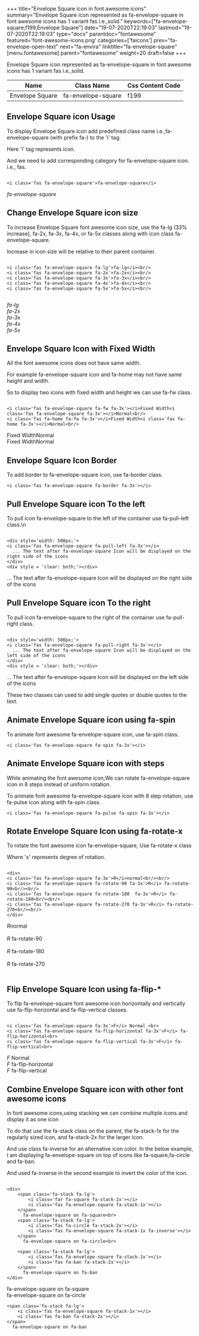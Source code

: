 +++
title="Envelope Square icon in font awesome icons"
summary="Envelope Square icon represented as fa-envelope-square in font awesome icons has 1 variant fas i.e.,solid."
keywords=["fa-envelope-square,f199,Envelope Square"]
date="19-07-2020T22:19:03"
lastmod="19-07-2020T22:19:03"
type="docs"
parentdoc="fontawesome"
featured='font-awesome-icons.png'
categories=['faicons']
prev="fa-envelope-open-text"
next="fa-envira"
linktitle="fa-envelope-square"
[menu.fontawesome]
parent="fontawesome"
weight=20
draft=false
+++


Envelope Square icon represented as fa-envelope-square in font awesome icons has 1 variant fas i.e.,solid.

<div class='table-responsive'><table class='table'><thead><tr><th>Name</th><th>Class Name</th><th>Css Content Code</th></tr></thead><tbody><tr><td>Envelope Square</td><td>fa-envelope-square</td><td>f199</td></tr></tbody></table></div>



## Envelope Square icon Usage

To display Envelope Square icon add predefined class name i.e.,fa-envelope-square (with prefix fa-) to the 'i' tag.

Here 'i' tag represents icon.

And we need to add corresponding category for fa-envelope-square icon. i.e., fas.


```

<i class='fas fa-envelope-square'>fa-envelope-square</i>
```

<i class='fas fa-envelope-square'>fa-envelope-square</i>




## Change Envelope Square icon size
To increase Envelope Square font awesome icon size, use the fa-lg (33% increase), fa-2x, fa-3x, fa-4x, or fa-5x classes along with icon class fa-envelope-square.

Increase in icon size will be relative to their parent container. 

```

<i class='fas fa-envelope-square fa-lg'>fa-lg</i><br/>
<i class='fas fa-envelope-square fa-2x'>fa-2x</i><br/>
<i class='fas fa-envelope-square fa-3x'>fa-3x</i><br/>
<i class='fas fa-envelope-square fa-4x'>fa-4x</i><br/>
<i class='fas fa-envelope-square fa-5x'>fa-5x</i><br/>
            
```

<i class='fas fa-envelope-square fa-lg'>fa-lg</i><br/>
<i class='fas fa-envelope-square fa-2x'>fa-2x</i><br/>
<i class='fas fa-envelope-square fa-3x'>fa-3x</i><br/>
<i class='fas fa-envelope-square fa-4x'>fa-4x</i><br/>
<i class='fas fa-envelope-square fa-5x'>fa-5x</i><br/>
            



## Envelope Square Icon with Fixed Width 

All the font awesome icons does not have same width.

For example fa-envelope-square icon and fa-home may not have same height and width.

So to display two icons with fixed width and height we can use fa-fw class.


```

<i class='fas fa-envelope-square fa-fw fa-3x'></i>Fixed Width<i class='fas fa-envelope-square fa-3x'></i>Normal<br/>
<i class='fas fa-home fa-fw fa-3x'></i>Fixed Width<i class='fas fa-home fa-3x'></i>Normal<br/>
```

<i class='fas fa-envelope-square fa-fw fa-3x'></i>Fixed Width<i class='fas fa-envelope-square fa-3x'></i>Normal<br/>
<i class='fas fa-home fa-fw fa-3x'></i>Fixed Width<i class='fas fa-home fa-3x'></i>Normal<br/>



## Envelope Square Icon Border 

To add border to fa-envelope-square icon, use fa-border class.


```
<i class='fas fa-envelope-square fa-border fa-3x'></i>

```
<i class='fas fa-envelope-square fa-border fa-3x'></i>





## Pull Envelope Square icon To the left

To pull icon fa-envelope-square to the left of the container use fa-pull-left class.\n

```

<div style='width: 500px;'>
<i class='fas fa-envelope-square fa-pull-left fa-3x'></i>
  ... The text after fa-envelope-square Icon will be displayed on the right side of the icons
</div>
<div style = 'clear: both;'></div>
```

<div style='width: 500px;'>
<i class='fas fa-envelope-square fa-pull-left fa-3x'></i>
  ... The text after fa-envelope-square Icon will be displayed on the right side of the icons
</div>
<div style = 'clear: both;'></div>




## Pull Envelope Square icon To the right
To pull icon fa-envelope-square to the right of the container use fa-pull-right class.

```

<div style='width: 500px;'>
<i class='fas fa-envelope-square fa-pull-right fa-3x'></i>
  ... The text after fa-envelope-square Icon will be displayed on the left side of the icons
</div>
<div style = 'clear: both;'></div>
```

<div style='width: 500px;'>
<i class='fas fa-envelope-square fa-pull-right fa-3x'></i>
  ... The text after fa-envelope-square Icon will be displayed on the left side of the icons
</div>
<div style = 'clear: both;'></div>

These two classes can used to add single quotes or double quotes to the text.


## Animate Envelope Square icon using fa-spin
To animate font awesome fa-envelope-square icon, use fa-spin class.

```
<i class='fas fa-envelope-square fa-spin fa-3x'></i>
```
<i class='fas fa-envelope-square fa-spin fa-3x'></i>




## Animate Envelope Square icon with steps
While animating the font awesome icon,We can rotate fa-envelope-square icon in 8 steps instead of uniform rotation.

To animate font awesome fa-envelope-square icon with 8 step rotation, use fa-pulse icon along with fa-spin class.


```
<i class='fas fa-envelope-square fa-pulse fa-spin fa-3x'></i>

```
<i class='fas fa-envelope-square fa-pulse fa-spin fa-3x'></i>





## Rotate Envelope Square Icon using fa-rotate-x
To rotate the font awesome icon fa-envelope-square, Use fa-rotate-x class

Where 'x' represents degree of rotation.


```

<div>
<i class='fas fa-envelope-square fa-3x'>R</i>normal<br/><br/>
<i class='fas fa-envelope-square fa-rotate-90 fa-3x'>R</i> fa-rotate-90<br/><br/> 
<i class='fas fa-envelope-square fa-rotate-180  fa-3x'>R</i> fa-rotate-180<br/><br/> 
<i class='fas fa-envelope-square fa-rotate-270 fa-3x'>R</i> fa-rotate-270<br/><br/>
</div>
```

<div>
<i class='fas fa-envelope-square fa-3x'>R</i>normal<br/><br/>
<i class='fas fa-envelope-square fa-rotate-90 fa-3x'>R</i> fa-rotate-90<br/><br/> 
<i class='fas fa-envelope-square fa-rotate-180  fa-3x'>R</i> fa-rotate-180<br/><br/> 
<i class='fas fa-envelope-square fa-rotate-270 fa-3x'>R</i> fa-rotate-270<br/><br/>
</div>




## Flip Envelope Square Icon using fa-flip-*
To flip fa-envelope-square font awesome icon horizontally and vertically use fa-flip-horizontal and fa-flip-vertical classes. 

```

<i class='fas fa-envelope-square fa-3x'>F</i> Normal <br>
<i class='fas fa-envelope-square fa-flip-horizontal fa-3x'>F</i> fa-flip-horizontal<br>
<i class='fas fa-envelope-square fa-flip-vertical fa-3x'>F</i> fa-flip-vertical<br>
```

<i class='fas fa-envelope-square fa-3x'>F</i> Normal <br>
<i class='fas fa-envelope-square fa-flip-horizontal fa-3x'>F</i> fa-flip-horizontal<br>
<i class='fas fa-envelope-square fa-flip-vertical fa-3x'>F</i> fa-flip-vertical<br>




## Combine Envelope Square icon with other font awesome icons
In font awesome icons,using stacking we can combine multiple icons and display it as one icon 

To do that use the fa-stack class on the parent, the fa-stack-1x for the regularly sized icon, and fa-stack-2x for the larger icon.

And use class fa-inverse for an alternative icon color. 
In the below example, I am displaying fa-envelope-square on top of icons like fa-square,fa-circle and fa-ban.

And used fa-inverse in the second example to invert the color of the icon.

```

<div>
    <span class='fa-stack fa-lg'>
        <i class='far fa-square fa-stack-2x'></i>
        <i class='fas fa-envelope-square fa-stack-1x'></i>
    </span>
      fa-envelope-square on fa-square<br>
    <span class='fa-stack fa-lg'>
        <i class='fas fa-circle fa-stack-2x'></i>
        <i class='fas fa-envelope-square fa-stack-1x fa-inverse'></i>
    </span>
      fa-envelope-square on fa-circle<br>

    <span class='fa-stack fa-lg'>
        <i class='fas fa-envelope-square fa-stack-1x'></i>
        <i class='fas fa-ban fa-stack-2x'></i>
    </span>
      fa-envelope-square on fa-ban
</div>
```

<div>
    <span class='fa-stack fa-lg'>
        <i class='far fa-square fa-stack-2x'></i>
        <i class='fas fa-envelope-square fa-stack-1x'></i>
    </span>
      fa-envelope-square on fa-square<br>
    <span class='fa-stack fa-lg'>
        <i class='fas fa-circle fa-stack-2x'></i>
        <i class='fas fa-envelope-square fa-stack-1x fa-inverse'></i>
    </span>
      fa-envelope-square on fa-circle<br>

    <span class='fa-stack fa-lg'>
        <i class='fas fa-envelope-square fa-stack-1x'></i>
        <i class='fas fa-ban fa-stack-2x'></i>
    </span>
      fa-envelope-square on fa-ban
</div>







